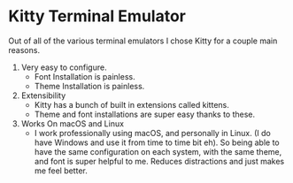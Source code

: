 # Kitty Terminal Emulator

Out of all of the various terminal emulators I chose Kitty for a couple main reasons. 

1. Very easy to configure.
    * Font Installation is painless.
    * Theme Installation is painless.
3. Extensibility
    * Kitty has a bunch of built in extensions called kittens. 
    * Theme and font installations are super easy thanks to these.
4. Works On macOS and Linux
    * I work professionally using macOS, and personally in Linux. (I do have Windows and use it from time to time bit eh).
      So being able to have the same configuration on each system, with the same theme, and font is super helpful to me. 
      Reduces distractions and just makes me feel better.

